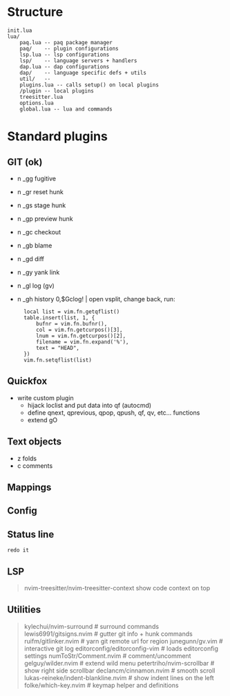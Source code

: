 # Structure

```
init.lua
lua/
    paq.lua -- paq package manager
    paq/    -- plugin configurations
    lsp.lua -- lsp configurations
    lsp/    -- language servers + handlers
    dap.lua -- dap configurations
    dap/    -- language specific defs + utils
    util/   -- 
    plugins.lua -- calls setup() on local plugins
    /plugin -- local plugins
    treesitter.lua
    options.lua
    global.lua -- lua and commands
```






# Standard plugins

## GIT (ok)

- n _gg fugitive
- n _gr reset hunk
- n _gs stage hunk
- n _gp preview hunk
- n _gc checkout
- n _gb blame
- n _gd diff
- n _gy yank link
- n _gl log (gv)

- n _gh history 
  0,$Gclog! | open vsplit, change back, run: 

        local list = vim.fn.getqflist()
        table.insert(list, 1, {
            bufnr = vim.fn.bufnr(),
            col = vim.fn.getcurpos()[3],
            lnum = vim.fn.getcurpos()[2],
            filename = vim.fn.expand('%'),
            text = "HEAD",
        })
        vim.fn.setqflist(list)

## Quickfox

- write custom plugin
    * hijack loclist and put data into qf (autocmd)
    * define qnext, qprevious, qpop, qpush, qf, qv, etc... functions
    * extend gO


## Text objects

- z folds
- c comments

## Mappings


## Config

## Status line

    redo it


## LSP

> nvim-treesitter/nvim-treesitter-context
>   show code context on top

## Utilities

> kylechui/nvim-surround                # surround commands
> lewis6991/gitsigns.nvim               # gutter git info + hunk commands
> ruifm/gitlinker.nvim                  # yarn git remote url for region
> junegunn/gv.vim                       # interactive git log
> editorconfig/editorconfig-vim         # loads editorconfig settings
> numToStr/Comment.nvim                 # comment/uncomment
> gelguy/wilder.nvim                    # extend wild menu
> petertriho/nvim-scrollbar             # show right side scrollbar
> declancm/cinnamon.nvim                # smooth scroll
> lukas-reineke/indent-blankline.nvim   # show indent lines on the left
> folke/which-key.nvim                  # keymap helper and definitions
